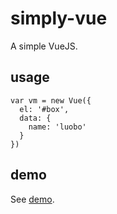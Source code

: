 # simply-vue

A simple VueJS.

## usage

```javacript
var vm = new Vue({
  el: '#box',
  data: {
    name: 'luobo'
  }
})
```

## demo

See [demo](test/test.html).